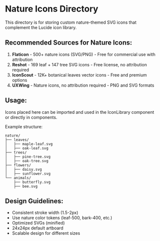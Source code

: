 # Nature Icons Directory

This directory is for storing custom nature-themed SVG icons that complement the Lucide icon library.

## Recommended Sources for Nature Icons:

1. **Flaticon** - 500+ nature icons (SVG/PNG) - Free for commercial use with attribution
2. **Reshot** - 169 leaf + 147 tree SVG icons - Free license, no attribution required
3. **IconScout** - 12K+ botanical leaves vector icons - Free and premium options
4. **UXWing** - Nature icons, no attribution required - PNG and SVG formats

## Usage:
Icons placed here can be imported and used in the IconLibrary component or directly in components.

Example structure:
```
nature/
├── leaves/
│   ├── maple-leaf.svg
│   ├── oak-leaf.svg
├── trees/
│   ├── pine-tree.svg
│   ├── oak-tree.svg
├── flowers/
│   ├── daisy.svg
│   ├── sunflower.svg
└── animals/
    ├── butterfly.svg
    ├── bee.svg
```

## Design Guidelines:
- Consistent stroke width (1.5-2px)
- Use nature color tokens (leaf-500, bark-400, etc.)
- Optimized SVGs (minified)
- 24x24px default artboard
- Scalable design for different sizes